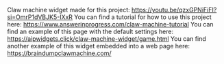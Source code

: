 Claw machine widget made for this project: https://youtu.be/qzxGPNiFiFI?si=OmrP1dVBJK5-IXxR
You can find a tutorial for how to use this project here: https://www.answerinprogress.com/claw-machine-tutorial
You can find an example of this page with the default settings here: https://aipwidgets.click/claw-machine-widget/game.html
You can find another example of this widget embedded into a web page here: https://braindumpclawmachine.com/

